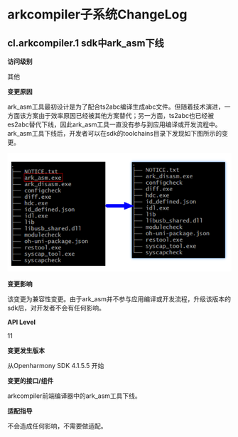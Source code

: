 # arkcompiler子系统ChangeLog

## cl.arkcompiler.1 sdk中ark_asm下线

**访问级别**

其他

**变更原因**

ark_asm工具最初设计是为了配合ts2abc编译生成abc文件。但随着技术演进，一方面该方案由于效率原因已经被其他方案替代；另一方面，ts2abc也已经被es2abc替代下线，因此ark_asm工具一直没有参与到应用编译或开发流程中。ark_asm工具下线后，开发者可以在sdk的toolchains目录下发现如下图所示的变更。

![stack](figures/api11_sdk_toolchains_component_change.png)

**变更影响**

该变更为兼容性变更。由于ark_asm并不参与应用编译或开发流程，升级该版本的sdk后，对开发者不会有任何影响。

**API Level**

11

**变更发生版本**

从Openharmony SDK 4.1.5.5 开始

**变更的接口/组件**

arkcompiler前端编译器中的ark_asm工具下线。

**适配指导**

不会造成任何影响，不需要做适配。